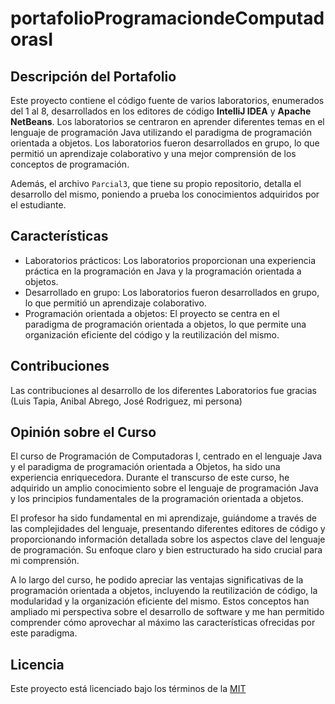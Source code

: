 # portafolioProgramaciondeComputadorasI

## Descripción del Portafolio

Este proyecto contiene el código fuente de varios laboratorios, enumerados del 1 al 8, desarrollados en los editores de código **IntelliJ IDEA** y **Apache NetBeans**. Los laboratorios se centraron en aprender diferentes temas en el lenguaje de programación Java utilizando el paradigma de programación orientada a objetos. Los laboratorios fueron desarrollados en grupo, lo que permitió un aprendizaje colaborativo y una mejor comprensión de los conceptos de programación.

Además, el archivo `Parcial3`, que tiene su propio repositorio, detalla el desarrollo del mismo, poniendo a prueba los conocimientos adquiridos por el estudiante.

## Características

- Laboratorios prácticos: Los laboratorios proporcionan una experiencia práctica en la programación en Java y la programación orientada a objetos.
- Desarrollado en grupo: Los laboratorios fueron desarrollados en grupo, lo que permitió un aprendizaje colaborativo.
- Programación orientada a objetos: El proyecto se centra en el paradigma de programación orientada a objetos, lo que permite una organización eficiente del código y la reutilización del mismo.

## Contribuciones

Las contribuciones al desarrollo de los diferentes Laboratorios fue gracias (Luis Tapia, Anibal Abrego, José Rodriguez, mi persona)


## Opinión sobre el Curso

El curso de Programación de Computadoras I, centrado en el lenguaje Java y el paradigma de programación orientada a Objetos, ha sido una experiencia enriquecedora. Durante el transcurso de este curso, he adquirido un amplio conocimiento sobre el lenguaje de programación Java y los principios fundamentales de la programación orientada a objetos.

El profesor ha sido fundamental en mi aprendizaje, guiándome a través de las complejidades del lenguaje, presentando diferentes editores de código y proporcionando información detallada sobre los aspectos clave del lenguaje de programación. Su enfoque claro y bien estructurado ha sido crucial para mi comprensión.

A lo largo del curso, he podido apreciar las ventajas significativas de la programación orientada a objetos, incluyendo la reutilización de código, la modularidad y la organización eficiente del mismo. Estos conceptos han ampliado mi perspectiva sobre el desarrollo de software y me han permitido comprender cómo aprovechar al máximo las características ofrecidas por este paradigma.

## Licencia

Este proyecto está licenciado bajo los términos de la [MIT](https://choosealicense.com/licenses/mit/) 
